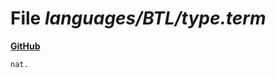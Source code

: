 # File _languages/BTL/type.term_
**[GitHub](https://github.com/softlang/yas/blob/master/languages/BTL/type.term)**
```
nat.
```
